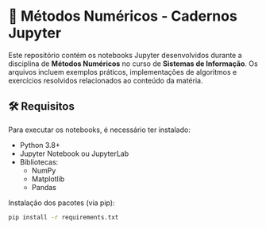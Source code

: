 # 🧮 Métodos Numéricos - Cadernos Jupyter

Este repositório contém os notebooks Jupyter desenvolvidos durante a disciplina de **Métodos Numéricos** no curso de **Sistemas de Informação**. Os arquivos incluem exemplos práticos, implementações de algoritmos e exercícios resolvidos relacionados ao conteúdo da matéria.

## 🛠️ Requisitos

Para executar os notebooks, é necessário ter instalado:

- Python 3.8+
- Jupyter Notebook ou JupyterLab
- Bibliotecas:
  - NumPy
  - Matplotlib
  - Pandas

Instalação dos pacotes (via pip):

```bash
pip install -r requirements.txt
